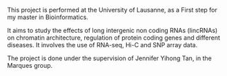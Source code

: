 This project is performed at the University of Lausanne, as a First step for my master in Bioinformatics.

It aims to study the effects of long intergenic non coding RNAs (lincRNAs) on chromatin architecture,
regulation of protein coding genes and different diseases.
It involves the use of RNA-seq, Hi-C and SNP array data.

The project is done under the supervision of Jennifer Yihong Tan, in the Marques group.
